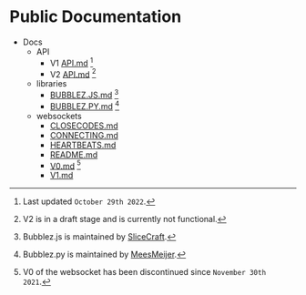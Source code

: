# Public Documentation

- Docs
  - API
    - V1 [API.md](https://github.com/ProjectBubblez/documentation/blob/main/docs/api/v1/API.md) [^V1API]
    - V2 [API.md](https://github.com/ProjectBubblez/documentation/blob/main/docs/api/v2/API.md) [^V2API]
  - libraries
    - [BUBBLEZ.JS.md](https://github.com/ProjectBubblez/documentation/blob/main/docs/libraries/BUBBLEZ.JS.md) [^BJS]
    - [BUBBLEZ.PY.md](https://github.com/ProjectBubblez/documentation/blob/main/docs/libraries/BUBBLEZ.PY.md) [^BPY]
  - websockets
    - [CLOSECODES.md](https://github.com/ProjectBubblez/documentation/blob/main/docs/websockets/CLOSECODES.md)
    - [CONNECTING.md](https://github.com/ProjectBubblez/documentation/blob/main/docs/websockets/CONNECTING.md)
    - [HEARTBEATS.md](https://github.com/ProjectBubblez/documentation/blob/main/docs/websockets/HEARTBEATS.md)
    - [README.md](https://github.com/ProjectBubblez/documentation/blob/main/docs/websockets/README.md)
    - [V0.md](https://github.com/ProjectBubblez/documentation/blob/main/docs/websockets/V0.md) [^V0]
    - [V1.md](https://github.com/ProjectBubblez/documentation/blob/main/docs/websockets/V1.md)

[^BJS]: Bubblez.js is maintained by [SliceCraft](https://github.com/SliceCraft).
[^BPY]: Bubblez.py is maintained by [MeesMeijer](https://github.com/MeesMeijer).
[^V0]: V0 of the websocket has been discontinued since `November 30th 2021`.
[^V2API]: V2 is in a draft stage and is currently not functional.
[^V1API]: Last updated `October 29th 2022`.